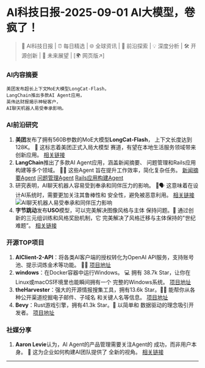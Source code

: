 
# AI科技日报-2025-09-01 AI大模型，卷疯了！
> 🤖 AI科技日报 | ⏰ 每日精选 | 🌐 全球资讯 | 🔬 前沿探索 | 💡 深度分析 | 🛠️ 开源创新 | 🚀 未来展望 | [🌍 网页版↗️]
### **AI内容摘要**
```
美团发布超长上下文MoE大模型LongCat-Flash，
LangChain推出多款AI Agent应用，
英伟达财报揭示神秘客户，
AI聊天机器人易受奉承影响。
```
### AI前沿研究
1.  **美团**发布了拥有560B参数的MoE大模型**LongCat-Flash**，
    上下文长度达到128K。 🚀 这标志着美团正式入局大模型
    赛道，有望在本地生活服务领域带来创新应用。
    [相关链接](https://x.com/aigclink/status/1961988259690819898)
2.  **LangChain**推出了多款AI Agent应用，涵盖新闻摘要、
    问题管理和Rails应用构建等多个领域。 📰🤖 这些Agent
    旨在提升工作效率，简化复杂任务。
    [新闻摘要Agent](https://x.com/LangChainAI/status/1962213801249710230)
    [问题管理Agent](https://x.com/LangChainAI/status/1962198699653861755)
    [Rails应用构建Agent](https://x.com/LangChainAI/status/1962183602185314525)
3.  研究表明，AI聊天机器人容易受到奉承和同伴压力的影响。
    🤖🗣️ 这意味着在设计AI系统时，需要更加关注其鲁棒性和
    安全性，避免被恶意利用。
    [相关链接](https://www.theverge.com/news/768508/chatbots-are-susceptible-to-flattery-and-peer-pressure)
    ![AI聊天机器人易受奉承和同伴压力影响](https://platform.theverge.com/wp-content/uploads/sites/2/2025/08/STK149_AI_01.jpg?quality=90&strip=all&crop=0,0,100,100)
4.  **字节跳动**发布**USO**模型，可以完美解决图像风格与主体
    保持问题。🎨 通过创新的三元组训练和风格奖励机制，它
    完美解决了风格迁移与主体保持的"世纪难题”。
    [相关链接](https://arxiv.org/pdf/2508.18966)
### 开源TOP项目
1.  **AIClient-2-API**：将各类AI客户端的授权转化为OpenAI
    API服务，支持账号池、提示词炼金术等功能。 🔄🧠
    [项目地址](https://github.com/justlovemaki/AIClient-2-API)
2.  **windows**：在Docker容器中运行Windows。 💻 拥有
    38.7k Star，让你在Linux或macOS环境里也能瞬间拥有一个
    完整的Windows系统。
    [项目地址](https://github.com/dockur/windows)
3.  **theHarvester**：强大的开源情报搜集工具，拥有13.6k
    Star。🕵️‍♂️ 能帮你从各种公开渠道挖掘电子邮件、子域名
    和关键人名等信息。
    [项目地址](https://github.com/laramies/theHarvester)
4.  **Bevy**：Rust游戏引擎，拥有41.3k Star。🌟 以简单和
    数据驱动的理念吸引开发者。
    [项目地址](https://github.com/bevyengine/bevy)
### 社媒分享
1.  **Aaron Levie**认为，AI Agent的产品管理需要关注Agent的
    成功，而非用户本身。 🤔 这为企业如何构建AI团队提供了
    全新的视角。
    [相关链接](https://x.com/levie/status/1962295909892653208)
---